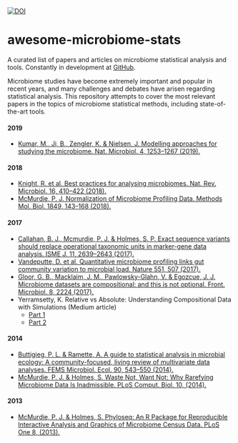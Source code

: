 [![DOI](https://zenodo.org/badge/99698135.svg)](https://zenodo.org/record/3349688)  

# awesome-microbiome-stats
A curated list of papers and articles on microbiome statistical analysis and tools. Constantly in development at [GitHub](https://github.com/vinisalazar/awesome-microbiome-stats/).

Microbiome studies have become extremely important and popular in recent years, and many challenges and debates have arisen regarding statistical analysis. This repository attempts to cover the most relevant papers in the topics of microbiome statistical methods, including state-of-the-art tools.

#### 2019
- [Kumar, M., Ji, B., Zengler, K. & Nielsen, J. Modelling approaches for studying the microbiome. Nat. Microbiol. 4, 1253–1267 (2019).](https://www.nature.com/articles/s41564-019-0491-9)

#### 2018
- [Knight, R. et al. Best practices for analysing microbiomes. Nat. Rev. Microbiol. 16, 410–422 (2018).](https://www.nature.com/articles/s41579-018-0029-9)
- [McMurdie, P. J. Normalization of Microbiome Profiling Data. Methods Mol. Biol. 1849, 143–168 (2018).](https://link.springer.com/protocol/10.1007%2F978-1-4939-8728-3_10)

#### 2017
- [Callahan, B. J., Mcmurdie, P. J. & Holmes, S. P. Exact sequence variants should replace operational taxonomic units in marker-gene data analysis. ISME J. 11, 2639–2643 (2017).](https://www.nature.com/articles/ismej2017119)
- [Vandeputte, D. et al. Quantitative microbiome profiling links gut community variation to microbial load. Nature 551, 507 (2017).](https://www.nature.com/articles/nature24460)
- [Gloor, G. B., Macklaim, J. M., Pawlowsky-Glahn, V. & Egozcue, J. J. Microbiome datasets are compositional: and this is not optional. Front. Microbiol. 8, 2224 (2017).](https://www.frontiersin.org/articles/10.3389/fmicb.2017.02224/)
- Yerramsetty, K. Relative vs Absolute: Understanding Compositional Data with Simulations (Medium article)
  - [Part 1](https://towardsdatascience.com/relative-vs-absolute-understanding-compositional-data-with-simulations-fdc15e0c781e)
  - [Part 2](https://medium.com/@krishna.yerramsetty/relative-vs-absolute-how-to-do-compositional-data-analyses-part-2-f554eb9b26e)

#### 2014
- [Buttigieg, P. L. & Ramette, A. A guide to statistical analysis in microbial ecology: A community-focused, living review of multivariate data analyses. FEMS Microbiol. Ecol. 90, 543–550 (2014).](https://boris.unibe.ch/91368/)
- [McMurdie, P. J. & Holmes, S. Waste Not, Want Not: Why Rarefying Microbiome Data Is Inadmissible. PLoS Comput. Biol. 10, (2014).](https://journals.plos.org/ploscompbiol/article?id=10.1371/journal.pcbi.1003531)

#### 2013
- [McMurdie, P. J. & Holmes, S. Phyloseq: An R Package for Reproducible Interactive Analysis and Graphics of Microbiome Census Data. PLoS One 8, (2013).](https://journals.plos.org/plosone/article?id=10.1371/journal.pone.0061217)

